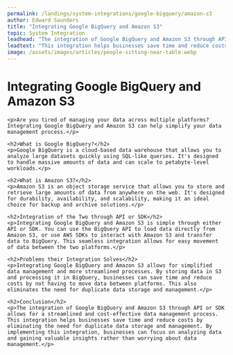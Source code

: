 ```yaml
---
permalink: /landings/system-integrations/google-bigquery/amazon-s3
author: Edward Saunders
title: "Integrating Google BigQuery and Amazon S3"
topic: System Integration
leadhead: "The integration of Google BigQuery and Amazon S3 through API or SDK allows for a streamlined and cost-effective data management process"
leadtext: "This integration helps businesses save time and reduce costs by eliminating the need for duplicate data storage and management. By implementing this integration, businesses can focus on analyzing data and gaining valuable insights rather than worrying about data management."
image: /assets/images/articles/people-sitting-near-table.webp
---
```

<div class="arttext">    <h1>Integrating Google BigQuery and Amazon S3</h1>

    <p>Are you tired of managing your data across multiple platforms? Integrating Google BigQuery and Amazon S3 can help simplify your data management process.</p>

    <h2>What is Google BigQuery?</h2>
    <p>Google BigQuery is a cloud-based data warehouse that allows you to analyze large datasets quickly using SQL-like queries. It's designed to handle massive amounts of data and can scale to petabyte-level workloads.</p>

    <h2>What is Amazon S3?</h2>
    <p>Amazon S3 is an object storage service that allows you to store and retrieve large amounts of data from anywhere on the web. It's designed for durability, availability, and scalability, making it an ideal choice for backup and archive solutions.</p>

    <h2>Integration of the Two through API or SDK</h2>
    <p>Integrating Google BigQuery and Amazon S3 is simple through either API or SDK. You can use the BigQuery API to load data directly from Amazon S3, or use AWS SDKs to interact with Amazon S3 and transfer data to BigQuery. This seamless integration allows for easy movement of data between the two platforms.</p>

    <h2>Problems their Integration Solves</h2>
    <p>Integrating Google BigQuery and Amazon S3 allows for simplified data management and more streamlined processes. By storing data in S3 and processing it in BigQuery, businesses can save time and reduce costs by not having to move data between platforms. This also eliminates the need for duplicate data storage and management.</p>

    <h2>Conclusion</h2>
    <p>The integration of Google BigQuery and Amazon S3 through API or SDK allows for a streamlined and cost-effective data management process. This integration helps businesses save time and reduce costs by eliminating the need for duplicate data storage and management. By implementing this integration, businesses can focus on analyzing data and gaining valuable insights rather than worrying about data management.</p>
</div>